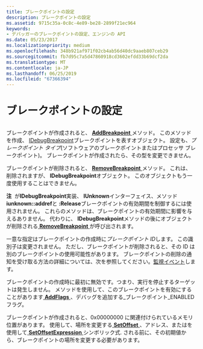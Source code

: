 ```yaml
---
title: ブレークポイントの設定
description: ブレークポイントの設定
ms.assetid: 9715c35a-0c8c-4e89-be28-2899f21ec964
keywords:
- デバッガーのブレークポイントの設定、エンジンの API
ms.date: 05/23/2017
ms.localizationpriority: medium
ms.openlocfilehash: 348b921af971f02cb4ab56d40dc9aaeb807ceb29
ms.sourcegitcommit: fb7d95c7a5d47860918cd3602efdd33b69dcf2da
ms.translationtype: MT
ms.contentlocale: ja-JP
ms.lasthandoff: 06/25/2019
ms.locfileid: "67366394"
---
```

# <a name="setting-breakpoints"></a>ブレークポイントの設定


## <span id="ddk_using_breakpoints_dbx"></span><span id="DDK_USING_BREAKPOINTS_DBX"></span>


ブレークポイントが作成されると、 [ **AddBreakpoint** ](https://docs.microsoft.com/windows-hardware/drivers/ddi/content/dbgeng/nf-dbgeng-idebugcontrol3-addbreakpoint)メソッド。 このメソッドを作成、 [IDebugBreakpoint](https://docs.microsoft.com/windows-hardware/drivers/ddi/content/dbgeng/nn-dbgeng-idebugbreakpoint)ブレークポイントを表すオブジェクト。 設定も、*ブレークポイント タイプ*(ソフトウェアのブレークポイントまたはプロセッサ ブレークポイント)。 ブレークポイントが作成されたら、その型を変更できません。

ブレークポイントが削除されると、 [ **RemoveBreakpoint** ](https://docs.microsoft.com/windows-hardware/drivers/ddi/content/dbgeng/nf-dbgeng-idebugcontrol3-removebreakpoint)メソッド。 これは、削除されますが、 **IDebugBreakpoint**オブジェクト。 このオブジェクトもう一度使用することはできません。

**注**  が**IDebugBreakpoint**実装、 **IUnknown**インターフェイス、メソッド**iunknown::addref**と **:Release**ブレークポイントの有効期間を制御するには使用されません。 これらのメソッドは、ブレークポイントの有効期間に影響を与えるありません。 代わりに、 **IDebugBreakpoint**メソッドの後にオブジェクトが削除される[ **RemoveBreakpoint** ](https://docs.microsoft.com/windows-hardware/drivers/ddi/content/dbgeng/nf-dbgeng-idebugcontrol3-removebreakpoint)が呼び出されます。

 

一意な指定はブレークポイントの作成時に*ブレークポイント ID*します。 この識別子は変更されません。 ただし、ブレークポイントが削除されると、その ID は別のブレークポイントの使用可能性があります。 ブレークポイントの削除の通知を受け取る方法の詳細については、次を参照してください。[監視イベント](monitoring-events.md)します。

ブレークポイントの作成時に最初に無効です。つまり、実行を停止するターゲットは発生しません。 メソッドを使用して、このブレークポイントを有効にすることがあります[ **AddFlags** ](https://docs.microsoft.com/windows-hardware/drivers/ddi/content/dbgeng/nf-dbgeng-idebugbreakpoint2-addflags) 、デバッグを追加する\_ブレークポイント\_ENABLED フラグ。

ブレークポイントが作成されると、0x00000000 に関連付けられているメモリ位置があります。 使用して、場所を変更する[ **SetOffset** ](https://docs.microsoft.com/windows-hardware/drivers/ddi/content/dbgeng/nf-dbgeng-idebugbreakpoint2-setoffset) 、アドレス、またはを使用して[ **SetOffsetExpression** ](https://docs.microsoft.com/windows-hardware/drivers/ddi/content/dbgeng/nf-dbgeng-idebugbreakpoint2-setoffsetexpression)シンボリック式. される前に、その初期値から、ブレークポイントの場所を変更する必要があります。

 

 





